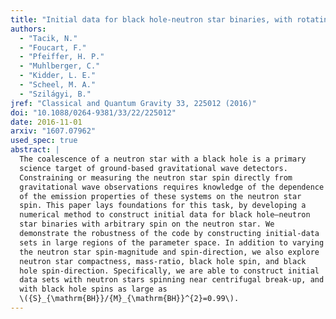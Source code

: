 ```yaml
---
title: "Initial data for black hole-neutron star binaries, with rotating stars"
authors:
  - "Tacik, N."
  - "Foucart, F."
  - "Pfeiffer, H. P."
  - "Muhlberger, C."
  - "Kidder, L. E."
  - "Scheel, M. A."
  - "Szilágyi, B."
jref: "Classical and Quantum Gravity 33, 225012 (2016)"
doi: "10.1088/0264-9381/33/22/225012"
date: 2016-11-01
arxiv: "1607.07962"
used_spec: true
abstract: |
  The coalescence of a neutron star with a black hole is a primary
  science target of ground-based gravitational wave detectors.
  Constraining or measuring the neutron star spin directly from
  gravitational wave observations requires knowledge of the dependence
  of the emission properties of these systems on the neutron star
  spin. This paper lays foundations for this task, by developing a
  numerical method to construct initial data for black hole–neutron
  star binaries with arbitrary spin on the neutron star. We
  demonstrate the robustness of the code by constructing initial-data
  sets in large regions of the parameter space. In addition to varying
  the neutron star spin-magnitude and spin-direction, we also explore
  neutron star compactness, mass-ratio, black hole spin, and black
  hole spin-direction. Specifically, we are able to construct initial
  data sets with neutron stars spinning near centrifugal break-up, and
  with black hole spins as large as
  \({S}_{\mathrm{BH}}/{M}_{\mathrm{BH}}^{2}=0.99\).
---
```

